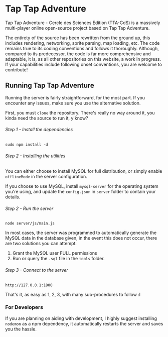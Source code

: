 # Tap Tap Adventure

Tap Tap Adventure - Cercle des Sciences Edition (TTA-CdS) is a massively multi-player online open-source project based on Tap Tap Adventure.

The entirety of the source has been rewritten from the ground up, this includes rendering, networking, sprite parsing, map loading, etc. The code remains true to its coding conventions and follows it thoroughly. Although, compared to its predecessor, the code is far more comprehensive and adaptable, it is, as all other repositories on this website, a work in progress. If your capabilities include following onset conventions, you are welcome to contribute!

## Running Tap Tap Adventure

Running the server is fairly straightforward, for the most part. If you encounter any issues, make sure you use the alternative solution.

First, you must `clone` the repository. There's really no way around it, you kinda need the source to run it, y'know?

###### Step 1 - Install the dependencies

`sudo npm install -d`


###### Step 2 - Installing the utilities

You can either choose to install MySQL for full distribution, or simply enable `offlineMode` in the server configuration.

If you choose to use MySQL, install `mysql-server` for the operating system you're using, and update the `config.json` in `server` folder to contain your details.


###### Step 2 - Run the server

`node server/js/main.js`

In most cases, the server was programmed to automatically generate the MySQL data in the database given, in the event this does not occur, there are two solutions you can attempt:

1) Grant the MySQL user FULL permissions
2) Run or query the `.sql` file in the `tools` folder.

###### Step 3 - Connect to the server

`http://127.0.0.1:1800`


That's it, as easy as 1, 2, 3, with many sub-procedures to follow :l

### For Developers

If you are planning on aiding with development, I highly suggest installing `nodemon` as a npm dependency, it automatically restarts the server and saves you the hassle.
